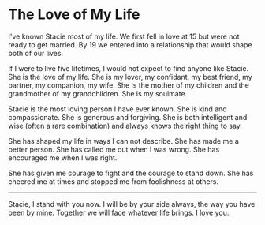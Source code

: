 # The Love of My Life

I've known Stacie most of my life. We first fell in love at 15 but were not ready to get married. By 19 we entered into
a relationship that would shape both of our lives.

If I were to live five lifetimes, I would not expect to find anyone like Stacie. She is the love of my life. She is my
lover, my confidant, my best friend, my partner, my companion, my wife. She is the mother of my children and the
grandmother of my grandchildren. She is my soulmate.

Stacie is the most loving person I have ever known. She is kind and compassionate. She is generous and forgiving. She is
both intelligent and wise (often a rare combination) and always knows the right thing to say. 

She has shaped my life in ways I can not describe. She has made me a better person. She has called me out when I was
wrong. She has encouraged me when I was right. 

She has given me courage to fight and the courage to stand down.  She has cheered me at times and stopped me from
foolishness at others.

---

Stacie, I stand with you now. I will be by your side always, the way you have been by mine.  Together we will face whatever 
life brings.  I love you.

